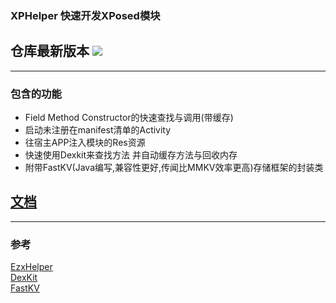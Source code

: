 ### XPHelper 快速开发XPosed模块

## 仓库最新版本 [![](https://jitpack.io/v/suzhelan/XpHelper.svg)](https://jitpack.io/#suzhelan/XpHelper)
---
### 包含的功能

- Field Method Constructor的快速查找与调用(带缓存)
- 启动未注册在manifest清单的Activity
- 往宿主APP注入模块的Res资源
- 快速使用Dexkit来查找方法 并自动缓存方法与回收内存
- 附带FastKV(Java编写,兼容性更好,传闻比MMKV效率更高)存储框架的封装类

## [文档](https://github.com/suzhelan/XPHelper/wiki)
----
### 参考
[EzxHelper](https://github.com/KyuubiRan/EzXHelper)  
[DexKit](https://github.com/LuckyPray/DexKit)  
[FastKV](https://github.com/BillyWei01/FastKV)  
